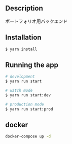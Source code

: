 ## Description

ポートフォリオ用バックエンド

## Installation

```bash
$ yarn install
```

## Running the app

```bash
# development
$ yarn run start

# watch mode
$ yarn run start:dev

# production mode
$ yarn run start:prod
```

## docker

```bash
docker-compose up -d
```
